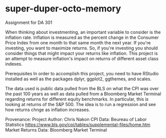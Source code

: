 # super-duper-octo-memory
Assignment for DA 301

When thinking about investmenting, an important variable to consider is the inflation rate. Inflation is measured as the percent change in the Consumer Price Index from one month to that same month the next year. If you're investing, you want to maximize returns. So, if you're investing you should consider things that might impact your returns like inflation. This project is an attempt to measure inflation's impact on returns of different asset class indexes. 

Prerequisites
In order to accomplish this project, you need to have RStudio installed as well as the packages dplyr, ggplot2, ggthemes, and scales.

The data used is public data pulled from the BLS on what the CPI was over the past 100 years as well as data pulled from a Bloomberg Market Terminal regarding returns for different equity benchmarks. In particular, this is looking at returns of the S&P 500. The idea is to run a regression and see how returns chnge as inflation increases. 

Provenance:
  Project Author: Chris Nakon
  CPI Data: Beureau of Labor Statistics https://www.bls.gov/cpi/tables/supplemental-files/home.htm
  Market Returns Data: Bloomberg Market Terminal 
   
